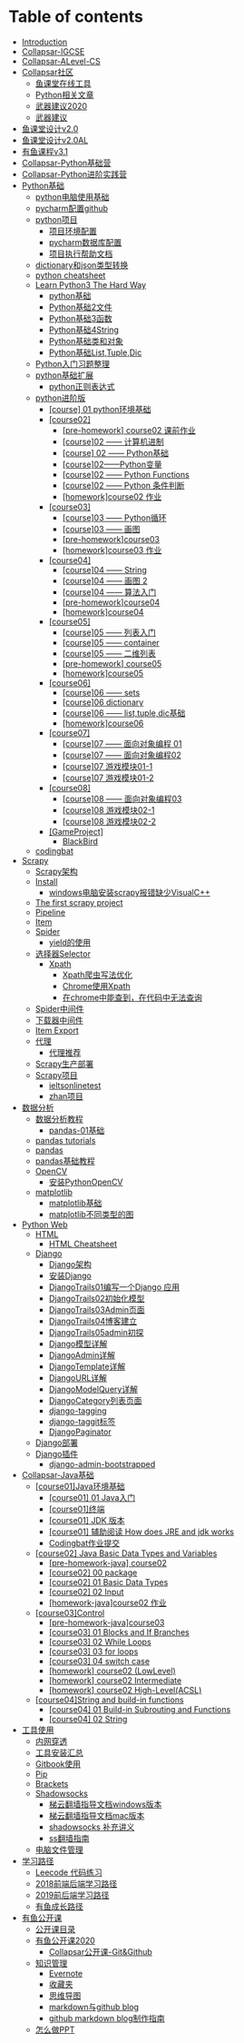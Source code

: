 # Table of contents

* [Introduction](README.md)
* [Collapsar-IGCSE](collapsar-igcse.md)
* [Collapsar-ALevel-CS](collapsar-alevel-cs.md)
* [Collapsar社区](collapsar-community/README.md)
  * [鱼课堂在线工具](collapsar-community/yu-ke-tang-zai-xian-gong-ju.md)
  * [Python相关文章](collapsar-community/pythonkai-fa-zhe-nian-du-diao-cha-bao-gao.md)
  * [武器建议2020](collapsar-community/wu-qi-jian-yi-2020.md)
  * [武器建议](collapsar-community/wu-qi-jian-yi.md)
* [鱼课堂设计v2.0](yu-ke-tang-she-ji-v2-0.md)
* [鱼课堂设计v2.0AL](yu-ke-tang-she-ji-v2-0al.md)
* [有鱼课程v3.1](you-yu-ke-cheng-v3-1.md)
* [Collapsar-Python基础营](collapsar-pythonji-chu-ying.md)
* [Collapsar-Python进阶实践营](collapsar-pythonjin-jie-shi-jian-ying.md)
* [Python基础](pythonji-chu/README.md)
  * [python电脑使用基础](pythonji-chu/pythondian-nao-shi-yong-ji-chu.md)
  * [pycharm配置github](pythonji-chu/pycharmpei-zhi-github.md)
  * [python项目](pythonji-chu/pythonxiang-mu-fen-zu/README.md)
    * [项目环境配置](pythonji-chu/pythonxiang-mu-fen-zu/xiang-mu-huan-jing-pei-zhi.md)
    * [pycharm数据库配置](pythonji-chu/pythonxiang-mu-fen-zu/pycharmshu-ju-ku-pei-zhi.md)
    * [项目执行帮助文档](pythonji-chu/pythonxiang-mu-fen-zu/xiang-mu-zhi-xing-bang-zhu-wen-dang.md)
  * [dictionary和json类型转换](pythonji-chu/dictionaryhe-json-lei-xing-zhuan-huan.md)
  * [python cheatsheet](pythonji-chu/python-cheatsheet.md)
  * [Learn Python3 The Hard Way](pythonji-chu/learn-python3-the-hard-way/README.md)
    * [python基础](pythonji-chu/learn-python3-the-hard-way/pythonji-chu.md)
    * [Python基础2文件](pythonji-chu/learn-python3-the-hard-way/pythonji-chu-2-wen-jian.md)
    * [Python基础3函数](pythonji-chu/learn-python3-the-hard-way/pythonji-chu-3-han-shu.md)
    * [Python基础4String](pythonji-chu/learn-python3-the-hard-way/pythonji-chu-4string.md)
    * [Python基础类和对象](pythonji-chu/learn-python3-the-hard-way/pythonji-chu-lei-he-dui-xiang.md)
    * [Python基础List,Tuple,Dic](pythonji-chu/learn-python3-the-hard-way/pythonji-chu-list-tuple-dic.md)
  * [Python入门习题整理](pythonji-chu/pythonru-men-xi-ti-zheng-li.md)
  * [python基础扩展](pythonji-chu/pythonji-chu-kuo-zhan/README.md)
    * [python正则表达式](pythonji-chu/pythonji-chu-kuo-zhan/pythonzheng-ze-biao-da-shi.md)
  * [python进阶版](pythonji-chu/pythonjin-jie-ban/README.md)
    * [\[course\] 01 python环境基础](pythonji-chu/pythonjin-jie-ban/course-01-pythonhuan-jing-ji-chu.md)
    * [\[course02\]](pythonji-chu/pythonjin-jie-ban/course02/README.md)
      * [\[pre-homework\] course02 课前作业](pythonji-chu/pythonjin-jie-ban/course02/pre-homework-course02-ke-qian-zuo-ye.md)
      * [\[course\]02 —— 计算机进制](pythonji-chu/pythonjin-jie-ban/course02/course02-ji-suan-ji-jin-zhi.md)
      * [\[course\] 02 —— Python基础](pythonji-chu/pythonjin-jie-ban/course02/course-02-pythonji-chu.md)
      * [\[course\]02——Python变量](pythonji-chu/pythonjin-jie-ban/course02/course02pythonbian-liang.md)
      * [\[course\]02 —— Python Functions](pythonji-chu/pythonjin-jie-ban/course02/course02-python-functions.md)
      * [\[course\]02 —— Python 条件判断](pythonji-chu/pythonjin-jie-ban/course02/course02-python-tiao-jian-pan-duan.md)
      * [\[homework\]course02 作业](pythonji-chu/pythonjin-jie-ban/course02/homeworkcourse02-zuo-ye.md)
    * [\[course03\]](pythonji-chu/pythonjin-jie-ban/course03/README.md)
      * [\[course\]03 —— Python循环](pythonji-chu/pythonjin-jie-ban/course03/course03-pythonxun-huan.md)
      * [\[course\]03 —— 画图](pythonji-chu/pythonjin-jie-ban/course03/course03-hua-tu.md)
      * [\[pre-homework\]course03](pythonji-chu/pythonjin-jie-ban/course03/pre-homeworkcourse03.md)
      * [\[homework\]course03 作业](pythonji-chu/pythonjin-jie-ban/course03/homeworkcourse03-zuo-ye.md)
    * [\[course04\]](pythonji-chu/pythonjin-jie-ban/course04/README.md)
      * [\[course\]04 —— String](pythonji-chu/pythonjin-jie-ban/course04/course04-string.md)
      * [\[course\]04 —— 画图 2](pythonji-chu/pythonjin-jie-ban/course04/course04-hua-tu-2.md)
      * [\[course\]04 —— 算法入门](pythonji-chu/pythonjin-jie-ban/course04/course04-suan-fa-ru-men.md)
      * [\[pre-homework\]course04](pythonji-chu/pythonjin-jie-ban/course04/pre-homeworkcourse04.md)
      * [\[homework\]course04](pythonji-chu/pythonjin-jie-ban/course04/homeworkcourse04.md)
    * [\[course05\]](pythonji-chu/pythonjin-jie-ban/course05/README.md)
      * [\[course\]05 —— 列表入门](pythonji-chu/pythonjin-jie-ban/course05/course05-lie-biao-ru-men.md)
      * [\[course\]05 —— container](pythonji-chu/pythonjin-jie-ban/course05/course05-container.md)
      * [\[course\]05 —— 二维列表](pythonji-chu/pythonjin-jie-ban/course05/course05-er-wei-lie-biao.md)
      * [\[pre-homework\] course05](pythonji-chu/pythonjin-jie-ban/course05/pre-homework-course05.md)
      * [\[homework\]course05](pythonji-chu/pythonjin-jie-ban/course05/homeworkcourse05.md)
    * [\[course06\]](pythonji-chu/pythonjin-jie-ban/course06/README.md)
      * [\[course\]06 —— sets](pythonji-chu/pythonjin-jie-ban/course06/course05-sets.md)
      * [\[course\]06 dictionary](pythonji-chu/pythonjin-jie-ban/course06/course05-dictionary.md)
      * [\[course\]06 —— list,tuple,dic基础](pythonji-chu/pythonjin-jie-ban/course06/course05-listtupledicji-chu.md)
      * [\[homework\]course06](pythonji-chu/pythonjin-jie-ban/course06/homeworkcourse06.md)
    * [\[course07\]](pythonji-chu/pythonjin-jie-ban/course07/README.md)
      * [\[course\]07 —— 面向对象编程 01](pythonji-chu/pythonjin-jie-ban/course07/course07-mian-xiang-dui-xiang-bian-cheng-01.md)
      * [\[course\]07 —— 面向对象编程02](pythonji-chu/pythonjin-jie-ban/course07/course07-mian-xiang-dui-xiang-bian-cheng-02.md)
      * [\[course\]07 游戏模块01-1](pythonji-chu/pythonjin-jie-ban/course07/course07-you-xi-mo-kuai-01.md)
      * [\[course\]07 游戏模块01-2](pythonji-chu/pythonjin-jie-ban/course07/course07-you-xi-mo-kuai-01-2.md)
    * [\[course08\]](pythonji-chu/pythonjin-jie-ban/course08/README.md)
      * [\[course\]08 —— 面向对象编程03](pythonji-chu/pythonjin-jie-ban/course08/course08-mian-xiang-dui-xiang-bian-cheng-03.md)
      * [\[course\]08 游戏模块02-1](pythonji-chu/pythonjin-jie-ban/course08/course08-you-xi-mo-kuai-02-1.md)
      * [\[course\]08 游戏模块02-2](pythonji-chu/pythonjin-jie-ban/course08/course08-you-xi-mo-kuai-02-2.md)
    * [\[GameProject\]](pythonji-chu/pythonjin-jie-ban/gameproject/README.md)
      * [BlackBird](pythonji-chu/pythonjin-jie-ban/gameproject/blackbird.md)
  * [codingbat](pythonji-chu/codingbat.md)
* [Scrapy](scrapy/README.md)
  * [Scrapy架构](scrapy/scrapyjia-gou.md)
  * [Install](scrapy/introduction/README.md)
    * [windows电脑安装scrapy报错缺少VisualC++](scrapy/introduction/windowsdian-nao-an-zhuang-scrapy-bao-cuo-que-shao-visualc-++.md)
  * [The first scrapy project](scrapy/the-first-scrapy-project.md)
  * [Pipeline](scrapy/pipeline.md)
  * [Item](scrapy/item.md)
  * [Spider](scrapy/spider/README.md)
    * [yield的使用](scrapy/spider/yieldde-shi-yong.md)
  * [选择器Selector](scrapy/xuan-zeqi-selector/README.md)
    * [Xpath](scrapy/xuan-zeqi-selector/xpath/README.md)
      * [Xpath爬虫写法优化](scrapy/xuan-zeqi-selector/xpath/xpathpa-chong-xie-fa-you-hua.md)
      * [Chrome使用Xpath](scrapy/xuan-zeqi-selector/xpath/chromeshi-yong-xpath.md)
      * [在chrome中能查到，在代码中无法查询](scrapy/xuan-zeqi-selector/xpath/zai-chrome-zhong-neng-cha-dao-ff0c-zai-dai-ma-zhong-wu-fa-cha-xun.md)
  * [Spider中间件](scrapy/spiderzhong-jian-jian.md)
  * [下载器中间件](scrapy/xia-zai-qi-zhong-jian-jian.md)
  * [Item Export](scrapy/item-export.md)
  * [代理](scrapy/dai-li/README.md)
    * [代理推荐](scrapy/dai-li/dai-li-tui-jian.md)
  * [Scrapy生产部署](scrapy/scrapysheng-chan-bu-shu.md)
  * [Scrapy项目](scrapy/scrapyxiang-mu/README.md)
    * [ieltsonlinetest](scrapy/scrapyxiang-mu/ieltsonlinetestxiang-mu.md)
    * [zhan项目](scrapy/scrapyxiang-mu/zhanxiang-mu.md)
* [数据分析](shu-ju-fen-xi/README.md)
  * [数据分析教程](shu-ju-fen-xi/dataanalysis\_tu/README.md)
    * [pandas-01基础](shu-ju-fen-xi/dataanalysis\_tu/pandas01jichu.md)
  * [pandas tutorials](shu-ju-fen-xi/pandas-tutorials.md)
  * [pandas](shu-ju-fen-xi/pandas.md)
  * [pandas基础教程](shu-ju-fen-xi/pandasji-chu-jiao-cheng.md)
  * [OpenCV](shu-ju-fen-xi/opencv/README.md)
    * [安装PythonOpenCV](shu-ju-fen-xi/opencv/an-zhuang-pythonopencv.md)
  * [matplotlib](shu-ju-fen-xi/matplotlib/README.md)
    * [matplotlib基础](shu-ju-fen-xi/matplotlib/matplotlibji-chu.md)
    * [matplotlib不同类型的图](shu-ju-fen-xi/matplotlib/matplotlibbu-tong-lei-xing-de-tu.md)
* [Python Web](python-web/README.md)
  * [HTML](python-web/html/README.md)
    * [HTML Cheatsheet](python-web/html/html-cheatsheet.md)
  * [Django](python-web/django/README.md)
    * [Django架构](python-web/django/djangojia-gou.md)
    * [安装Django](python-web/django/an-zhuang-django.md)
    * [DjangoTrails01编写一个Django 应用](python-web/django/djangotrails01bian-xie-yi-ge-django-ying-yong.md)
    * [DjangoTrails02初始化模型](python-web/django/djangotrails02chu-shi-hua-mo-xing.md)
    * [DjangoTrails03Admin页面](python-web/django/djangotrails03adminye-mian.md)
    * [DjangoTrails04博客建立](python-web/django/djangotrails04blog.md)
    * [DjangoTrails05admin初探](python-web/django/djangotrails05adminchu-tan.md)
    * [Django模型详解](python-web/django/djangomo-xing-xiang-jie.md)
    * [DjangoAdmin详解](python-web/django/djangoadminxiang-jie.md)
    * [DjangoTemplate详解](python-web/django/djangotemplatexiang-jie.md)
    * [DjangoURL详解](python-web/django/djangourl.md)
    * [DjangoModelQuery详解](python-web/django/djangomodelqueryxiang-jie.md)
    * [DjangoCategory列表页面](python-web/django/djangocategorylie-biao-ye-mian.md)
    * [django-tagging](python-web/django/django-tagging.md)
    * [django-taggit标签](python-web/django/django-taggitbiao-qian.md)
    * [DjangoPaginator](python-web/django/djangopaginator.md)
  * [Django部署](python-web/djangobu-shu.md)
  * [Django插件](python-web/django-cha-jian/README.md)
    * [django-admin-bootstrapped](python-web/django-cha-jian/django-admin-bootstrapped.md)
* [Collapsar-Java基础](collapsar-java-baisc/README.md)
  * [\[course01\]Java环境基础](collapsar-java-baisc/course01-java-enviorment-basic/README.md)
    * [\[course01\] 01 Java入门](collapsar-java-baisc/course01-java-enviorment-basic/course-01-java-trails.md)
    * [\[course01\]终端](collapsar-java-baisc/course01-java-enviorment-basic/course-01-terminal.md)
    * [\[course01\] JDK 版本](collapsar-java-baisc/course01-java-enviorment-basic/course-01-jdk-version.md)
    * [\[course01\] 辅助阅读 How does JRE and jdk works](collapsar-java-baisc/course01-java-enviorment-basic/course-01-how-does-jdk-works.md)
    * [Codingbat作业提交](collapsar-java-baisc/course01-java-enviorment-basic/codingbat-zuo-ye-ti-jiao.md)
  * [\[course02\] Java Basic Data Types and Variables](collapsar-java-baisc/course02java-bian-liang/README.md)
    * [\[pre-homework-java\] course02](collapsar-java-baisc/course02java-bian-liang/pre-homework-java-course02.md)
    * [\[course02\] 00 package](collapsar-java-baisc/course02java-bian-liang/course02-00-package.md)
    * [\[course02\] 01 Basic Data Types](collapsar-java-baisc/course02java-bian-liang/course02-01-basic-data-types.md)
    * [\[course02\] 02 Input](collapsar-java-baisc/course02java-bian-liang/course02-02-input.md)
    * [\[homework-java\]course02 作业](collapsar-java-baisc/course02java-bian-liang/homeworkjavacourse02-zuo-ye.md)
  * [\[course03\]Control](collapsar-java-baisc/course03-control/README.md)
    * [\[pre-homework-java\]course03](collapsar-java-baisc/course03-control/pre-homework-java-course03.md)
    * [\[course03\] 01 Blocks and If Branches](collapsar-java-baisc/course03-control/course03-01-blocks-and-if-branches.md)
    * [\[course03\] 02 While Loops](collapsar-java-baisc/course03-control/course03-02-while-loops.md)
    * [\[course03\] 03 for loops](collapsar-java-baisc/course03-control/course03-03-for-loops.md)
    * [\[course03\] 04 switch case](collapsar-java-baisc/course03-control/course03-04-switch-case.md)
    * [\[homework\] course02 (LowLevel)](collapsar-java-baisc/course03-control/homework-course02-lowlevel.md)
    * [\[homework\] course02 Intermediate](collapsar-java-baisc/course03-control/homework-course02-intermediate.md)
    * [\[homework\] course02 High-Level(ACSL)](collapsar-java-baisc/course03-control/homework-course02-high-level-acsl.md)
  * [\[course04\]String and build-in functions](collapsar-java-baisc/course04-string-and-build-in-functions/README.md)
    * [\[course04\] 01 Build-in Subrouting and Functions](collapsar-java-baisc/course04-string-and-build-in-functions/course04-01-build-in-subrouting-and-functions.md)
    * [\[course04\] 02 String](collapsar-java-baisc/course04-string-and-build-in-functions/course04-02-string.md)
* [工具使用](gong-ju-shi-yong/README.md)
  * [内网穿透](gong-ju-shi-yong/home-pc-proxy.md)
  * [工具安装汇总](gong-ju-shi-yong/gong-ju-an-zhuang-hui-zong.md)
  * [Gitbook使用](gong-ju-shi-yong/gitbookshi-yong.md)
  * [Pip](gong-ju-shi-yong/pip.md)
  * [Brackets](gong-ju-shi-yong/brackets.md)
  * [Shadowsocks](gong-ju-shi-yong/shadowsocks/README.md)
    * [梯云翻墙指导文档windows版本](gong-ju-shi-yong/shadowsocks/ti-yun-fan-qiang-zhi-dao-wen-dang-windows-ban-ben.md)
    * [梯云翻墙指导文档mac版本](gong-ju-shi-yong/shadowsocks/ti-yun-fan-qiang-zhi-dao-wen-dang-mac-ban-ben.md)
    * [shadowsocks 补充讲义](gong-ju-shi-yong/shadowsocks/shadowsocks-bu-chong-jiang-yi.md)
    * [ss翻墙指南](gong-ju-shi-yong/shadowsocks/ssfan-qiang-zhi-nan.md)
  * [电脑文件管理](gong-ju-shi-yong/dian-nao-wen-jian-guan-li.md)
* [学习路径](xue-xi-lu-jing/README.md)
  * [Leecode 代码练习](xue-xi-lu-jing/leecode-dai-ma-lian-xi.md)
  * [2018前端后端学习路径](xue-xi-lu-jing/2018qian-duan-hou-duan-xue-xi-lu-jing.md)
  * [2019前后端学习路径](xue-xi-lu-jing/2019qian-hou-duan-xue-xi-lu-jing.md)
  * [有鱼成长路径](xue-xi-lu-jing/you-yu-fa-zhan-lu-jing.md)
* [有鱼公开课](you-yu-gong-kai-ke/README.md)
  * [公开课目录](you-yu-gong-kai-ke/gong-kai-ke-mu-lu.md)
  * [有鱼公开课2020](you-yu-gong-kai-ke/you-yu-gong-kai-ke-2020/README.md)
    * [Collapsar公开课-Git\&Github](you-yu-gong-kai-ke/you-yu-gong-kai-ke-2020/collapsargong-kai-8bfe-git-and-github.md)
  * [知识管理](you-yu-gong-kai-ke/zhi-shi-guan-li/README.md)
    * [Evernote](you-yu-gong-kai-ke/zhi-shi-guan-li/evernote.md)
    * [收藏夹](you-yu-gong-kai-ke/zhi-shi-guan-li/shou-cang-jia.md)
    * [思维导图](you-yu-gong-kai-ke/zhi-shi-guan-li/si-wei-dao-tu.md)
    * [markdown与github blog](you-yu-gong-kai-ke/zhi-shi-guan-li/markdownyu-githubblog.md)
    * [github markdown blog制作指南](you-yu-gong-kai-ke/zhi-shi-guan-li/github-markdown-blogzhi-zuo-zhi-nan.md)
  * [怎么做PPT](you-yu-gong-kai-ke/zen-yao-zuo-ppt.md)

